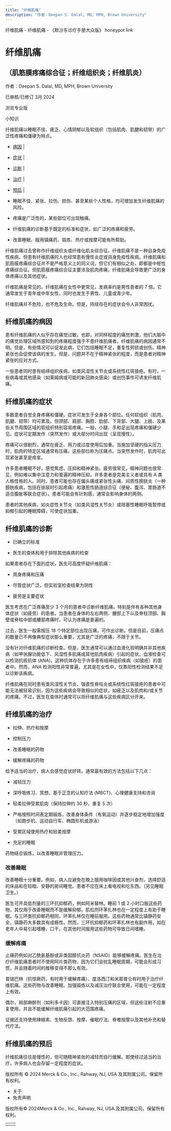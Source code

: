 ```yaml
---
title: "纤维肌痛"
description: "作者：Deepan S. Dalal, MD, MPH, Brown University"
---
```


﻿纤维肌痛 \- 纤维肌痛 \- 《默沙东诊疗手册大众版》 honeypot link

# 纤维肌痛

## （肌筋膜疼痛综合征；纤维组织炎；纤维肌炎）

作者：Deepan S. Dalal, MD, MPH, Brown University

已审核/已修订 3月 2024

浏览专业版

小知识

纤维肌痛以睡眠不佳、疲乏、心情阴郁以及软组织（包括肌肉、肌腱和韧带）的广泛性疼痛和僵硬为特点。

- [病因](#病因_v38404802_zh) \|
- [症状](#症状_v38404809_zh) \|
- [诊断](#诊断_v38404819_zh) \|
- [治疗](#治疗_v38404843_zh) \|
- [预后](#预后_v38404840_zh) \|

- 睡眠不佳、紧张、拉伤、损伤、甚至某些个人性格，均可增加发生纤维肌痛的风险。

- 疼痛是广泛性的，某些部位可出现触痛。

- 纤维肌痛的诊断基于既定的标准和症状，如广泛的疼痛和疲劳。

- 改善睡眠、服用镇痛药、锻炼、热疗或按摩可能有所帮助。


纤维肌痛过去曾称作纤维组织炎或纤维化肌炎综合征。纤维肌痛不是一种自身免疫性疾病，但患有纤维肌痛的人也经常患有慢性炎症或自身免疫性疾病。纤维肌痛和肌筋膜疼痛综合征并不是严格意义上的同义词，但它们有相似之处，即都是中枢性疼痛综合征。但肌筋膜疼痛综合征主要涉及肌肉疼痛，纤维肌痛会导致更广泛的身体疼痛以及其他症状。

纤维肌痛是常见的。纤维肌痛在女性中更常见，发病率约是男性患者的 7 倍。它通常发生于青年或中年女性，同时也发生于男性、儿童或青少年。

纤维肌痛并不危险，也不危及生命。但是，持续存在的症状会令人非常困扰。

## 纤维肌痛的病因

患有纤维肌痛的人似乎存在痛觉过敏。也即，对同样程度的痛觉刺激，他们大脑中的痛觉处理区域所感知到的疼痛程度强于不患纤维肌痛者。纤维肌痛的病因通常不明。但是，有些情况可以促发此病，它们包括睡眠不足，重复性劳损或创伤。精神紧张也会促使该病的发生。但是，问题并不在于精神紧张的程度，而是患者对精神紧张的应对方式。

一些患者同时患有结缔组织疾病，如类风湿性关节炎或系统性红斑狼疮。有时，一些病毒或其他感染（如莱姆病或可能的新冠肺炎感染）或创伤事件可诱发纤维肌痛。

## 纤维肌痛的症状

多数患者自觉全身疼痛和僵硬。症状可发生于全身各个部位。任何软组织（肌肉、肌腱、韧带）均可累及。但颈部、肩部、胸腔、肋部、下背部、大腿、上肢、及某些关节周围区域的软组织特别容易疼痛。一般，小腿、手和足出现疼痛和僵硬少见。症状可定期发作（突然发作）或大部分时间出现（呈现慢性）。

疼痛可以很剧烈，通常在疲乏、用力或过度使用后加重。当施加坚硬的指尖压力时，肌肉的特定区域通常有压痛。这些部位称为压痛点。当突然发作时，肌肉可出现紧张甚至是痉挛。

许多患者睡眠不好，感觉焦虑、压抑和精神紧张。疲劳很常见，精神问题也很常见，例如难以集中注意力和普遍的精神压抑。许多患者是完美主义者或具有 A 类人格性格的人。同时，患者可能也存在偏头痛或紧张性头痛、间质性膀胱炎（一种膀胱疾病，包括在排尿时引起疼痛）和激惹性肠道综合征（便秘、腹泻、胃肠道不适合腹胀等联合症状）。患者可能会有针刺感，通常会影响身体的两侧。

患者的其他疾病，如炎症性关节炎（如类风湿性关节炎）或阻塞性睡眠呼吸暂停或抑郁引起的睡眠障碍，可使症状加重。

## 纤维肌痛的诊断

- 已确立的标准

- 医生的查体和用于排除其他疾病的检查


如果患者存在下面的症状，医生可高度怀疑纤维肌痛：

- 周身疼痛和压痛

- 尽管症状广泛，但实验室检查结果为阴性

- 疲劳是主要症状


医生考虑在广泛疼痛至少 3 个月的患者中诊断纤维肌痛，特别是伴有各种其他身体症状（如疲劳）的患者。当患者在身体的左右两侧、腰部上下以及脊柱顶部、胸壁或脊柱中部或腰部疼痛时，可认为疼痛是普遍的。

过去，医生一般需按压 18 个特定部位出现压痛，可作出诊断。但是目前，压痛点的数量已不再像典型症状那么重要，尤其是广泛的疼痛，不限于关节。

没有针对纤维肌痛的诊断检查。但是，医生通常可以通过血液化验明确并非其他疾病（如甲状腺功能低下、风湿性多肌痛或其他肌肉疾病）引起的症状。血液检查可以检测抗核抗体 (ANA)，这种抗体存在于许多患有结缔组织疾病（如狼疮）的患者中。然而，ANA 检测阳性非常普遍，尤其是在女性中，仅靠阳性检测结果不足以诊断该疾病。

纤维肌痛在同时患有类风湿性关节炎、强直性脊柱炎或系统性红斑狼疮的患者中可能无法被轻易识别，因为这些疾病会导致相似的症状，如疲乏以及肌肉和/或关节的疼痛。不过，医生在查体时通常可以将纤维肌痛与这些疾病区分开来。

## 纤维肌痛的治疗

- 拉伸、热疗和按摩

- 控制压力

- 改善睡眠的药物

- 缓解疼痛的药物


给予适当的治疗，病人会感觉症状好转。通常最有效的方法包括以下几点：

- 减轻压力

- 深呼吸练习、冥想、基于正念的认知疗法 (MBCT)、心理健康支持和咨询

- 轻柔拉伸受累肌肉（保持拉伸约 30 秒，重复 5 次）

- 严格按照时间表定期锻炼，改善身体条件（有氧运动）并逐步稳定地增加强度（如跑步机、运动自行车、椭圆形机或游泳）

- 受累区域使用热疗和轻柔按摩

- 充足的睡眠


药物结合锻炼，以改善睡眠并管理压力。

### 改善睡眠

改善睡眠十分重要。例如，病人应避免在晚上服用咖啡因或其他兴奋剂，选择舒适的床品和在较暗、安静的房间睡觉。患者不应在床上看电视和吃东西。（另见睡眠卫生。）

医生可开具低剂量的三环抗抑郁药，例如阿米替林。睡前 1 或 2 小时口服这些药物，其仅用于改善睡眠而不是缓解抑郁。肌松剂环苯扎林也在一定程度上有助于睡眠。与三环类抗抑郁药相同，环苯扎林仅在睡前服用。这些药物通常比镇静药安全，镇静药大多数具有成瘾性。然而，三环抗抑郁药和环苯扎林也有副作用，如在老年人中易引起嗜睡、口干。在其他时间服用这些药物可导致日间嗜睡。

### 缓解疼痛

止痛药例如对乙酰氨基酚或非类固醇抗炎药（NSAID）能够缓解疼痛。医生在治疗纤维肌痛患者时不使用阿片类药物，因为它们会扰乱睡眠周期，可能会形成习惯，并且随着时间的推移变得不那么有效。

普瑞巴林（抗惊厥药，有时用于缓解疼痛）、度洛西汀和米那普仑有时用于治疗纤维肌痛。这些药物与改善睡眠、加强锻炼以及减压治疗联合使用，可能在一定程度上有效。

偶尔，局部麻醉剂（如利多卡因）可直接注入特别压痛的区域，但这些注射不应重复使用，并且不能缓解纤维肌痛引起的大范围疼痛。

证据还支持使用辣椒素、生物反馈、按摩、催眠疗法、脊椎按摩以及其他补充和替代疗法。

## 纤维肌痛的预后

纤维肌痛往往是慢性的，但可随精神紧张的减轻而自行缓解。即使经过适当的治疗，许多病人也会存留一定程度的症状。



版权所有 © 2024
Merck & Co., Inc., Rahway, NJ, USA 及其附属公司。保留所有权利。

- 关于
- 免责声明

版权所有© 2024Merck & Co., Inc., Rahway, NJ, USA 及其附属公司。保留所有权利。

|     |     |
| --- | --- |
|  |  |